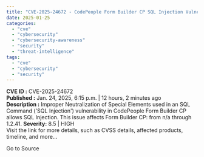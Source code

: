 ```yaml
---
title: "CVE-2025-24672 - CodePeople Form Builder CP SQL Injection Vulnerability"
date: 2025-01-25
categories: 
  - "cve"
  - "cybersecurity"
  - "cybersecurity-awareness"
  - "security"
  - "threat-intelligence"
tags: 
  - "cve"
  - "cybersecurity"
  - "security"
---
```


**CVE ID :** CVE-2025-24672  
**Published :** Jan. 24, 2025, 6:15 p.m. | 12 hours, 2 minutes ago  
**Description :** Improper Neutralization of Special Elements used in an SQL Command ('SQL Injection') vulnerability in CodePeople Form Builder CP allows SQL Injection. This issue affects Form Builder CP: from n/a through 1.2.41. 
**Severity:** 8.5 | HIGH  
Visit the link for more details, such as CVSS details, affected products, timeline, and more...

Go to Source
